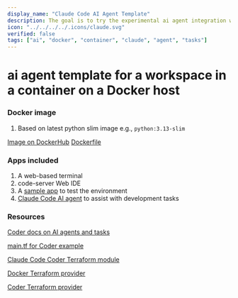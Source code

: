 ```yaml
---
display_name: "Claude Code AI Agent Template"
description: The goal is to try the experimental ai agent integration with Claude CodeAI agent
icon: "../../../../.icons/claude.svg"
verified: false
tags: ["ai", "docker", "container", "claude", "agent", "tasks"]
---
```


# ai agent template for a workspace in a container on a Docker host

### Docker image

1. Based on latest python slim image e.g., `python:3.13-slim`

[Image on DockerHub](https://hub.docker.com/repository/docker/marktmilligan/python/general)
[Dockerfile](https://github.com/sharkymark/dockerfiles/blob/main/python/Dockerfile)

### Apps included

1. A web-based terminal
1. code-server Web IDE
1. A [sample app](https://github.com/gothinkster/realworld) to test the environment
1. [Claude Code AI agent](https://www.anthropic.com/claude-code) to assist with development tasks

### Resources

[Coder docs on AI agents and tasks](https://coder.com/docs/ai-coder/tasks)

[main.tf for Coder example](https://github.com/coder/registry/blob/main/registry/coder-labs/templates/tasks-docker/main.tf)

[Claude Code Coder Terraform module](https://registry.coder.com/modules/coder/claude-code)

[Docker Terraform provider](https://registry.terraform.io/providers/kreuzwerker/docker/latest/docs)

[Coder Terraform provider](https://registry.terraform.io/providers/coder/coder/latest/docs)
